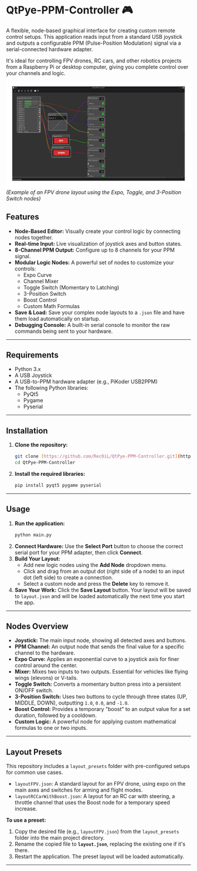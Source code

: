 # QtPye-PPM-Controller 🎮

A flexible, node-based graphical interface for creating custom remote control setups. This application reads input from a standard USB joystick and outputs a configurable PPM (Pulse-Position Modulation) signal via a serial-connected hardware adapter.

It's ideal for controlling FPV drones, RC cars, and other robotics projects from a Raspberry Pi or desktop computer, giving you complete control over your channels and logic.

![FPV Drone Layout](image_69a278.png)
*(Example of an FPV drone layout using the Expo, Toggle, and 3-Position Switch nodes)*

## Features

* **Node-Based Editor:** Visually create your control logic by connecting nodes together.
* **Real-time Input:** Live visualization of joystick axes and button states.
* **8-Channel PPM Output:** Configure up to 8 channels for your PPM signal.
* **Modular Logic Nodes:** A powerful set of nodes to customize your controls:
    * Expo Curve
    * Channel Mixer
    * Toggle Switch (Momentary to Latching)
    * 3-Position Switch
    * Boost Control
    * Custom Math Formulas
* **Save & Load:** Save your complex node layouts to a `.json` file and have them load automatically on startup.
* **Debugging Console:** A built-in serial console to monitor the raw commands being sent to your hardware.

---

## Requirements

* Python 3.x
* A USB Joystick
* A USB-to-PPM hardware adapter (e.g., PiKoder USB2PPM)
* The following Python libraries:
    * PyQt5
    * Pygame
    * Pyserial

---

## Installation

1.  **Clone the repository:**
    ```bash
    git clone [https://github.com/Rec0iL/QtPye-PPM-Controller.git](https://github.com/Rec0iL/QtPye-PPM-Controller.git)
    cd QtPye-PPM-Controller
    ```

2.  **Install the required libraries:**
    ```bash
    pip install pyqt5 pygame pyserial
    ```

---

## Usage

1.  **Run the application:**
    ```bash
    python main.py
    ```
2.  **Connect Hardware:** Use the **Select Port** button to choose the correct serial port for your PPM adapter, then click **Connect**.
3.  **Build Your Layout:**
    * Add new logic nodes using the **Add Node** dropdown menu.
    * Click and drag from an output dot (right side of a node) to an input dot (left side) to create a connection.
    * Select a custom node and press the **Delete** key to remove it.
4.  **Save Your Work:** Click the **Save Layout** button. Your layout will be saved to `layout.json` and will be loaded automatically the next time you start the app.

---

## Nodes Overview

* **Joystick:** The main input node, showing all detected axes and buttons.
* **PPM Channel:** An output node that sends the final value for a specific channel to the hardware.
* **Expo Curve:** Applies an exponential curve to a joystick axis for finer control around the center.
* **Mixer:** Mixes two inputs to two outputs. Essential for vehicles like flying wings (elevons) or V-tails.
* **Toggle Switch:** Converts a momentary button press into a persistent ON/OFF switch.
* **3-Position Switch:** Uses two buttons to cycle through three states (UP, MIDDLE, DOWN), outputting `1.0`, `0.0`, and `-1.0`.
* **Boost Control:** Provides a temporary "boost" to an output value for a set duration, followed by a cooldown.
* **Custom Logic:** A powerful node for applying custom mathematical formulas to one or two inputs.

---

## Layout Presets

This repository includes a `layout_presets` folder with pre-configured setups for common use cases.

* `layoutFPV.json`: A standard layout for an FPV drone, using expo on the main axes and switches for arming and flight modes.
* `layoutRCCarWithBoost.json`: A layout for an RC car with steering, a throttle channel that uses the Boost node for a temporary speed increase.

**To use a preset:**

1.  Copy the desired file (e.g., `layoutFPV.json`) from the `layout_presets` folder into the main project directory.
2.  Rename the copied file to **`layout.json`**, replacing the existing one if it's there.
3.  Restart the application. The preset layout will be loaded automatically.

---
